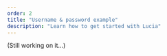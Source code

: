 ```yaml
---
order: 2
title: "Username & password example"
description: "Learn how to get started with Lucia"
---
```


(Still working on it...)
